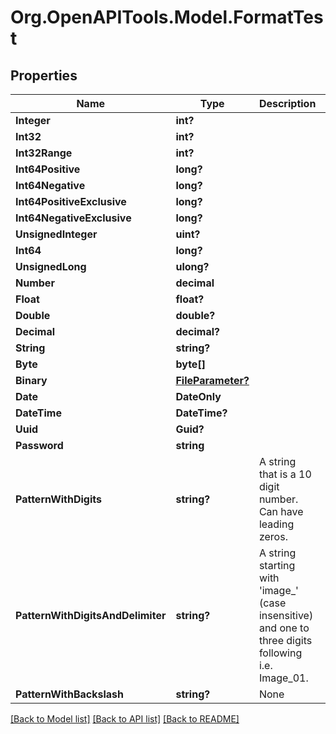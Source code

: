# Org.OpenAPITools.Model.FormatTest

## Properties

Name | Type | Description | Notes
------------ | ------------- | ------------- | -------------
**Integer** | **int?** |  | [optional] 
**Int32** | **int?** |  | [optional] 
**Int32Range** | **int?** |  | [optional] 
**Int64Positive** | **long?** |  | [optional] 
**Int64Negative** | **long?** |  | [optional] 
**Int64PositiveExclusive** | **long?** |  | [optional] 
**Int64NegativeExclusive** | **long?** |  | [optional] 
**UnsignedInteger** | **uint?** |  | [optional] 
**Int64** | **long?** |  | [optional] 
**UnsignedLong** | **ulong?** |  | [optional] 
**Number** | **decimal** |  | 
**Float** | **float?** |  | [optional] 
**Double** | **double?** |  | [optional] 
**Decimal** | **decimal?** |  | [optional] 
**String** | **string?** |  | [optional] 
**Byte** | **byte[]** |  | 
**Binary** | [**FileParameter?**](FileParameter.md) |  | [optional] 
**Date** | **DateOnly** |  | 
**DateTime** | **DateTime?** |  | [optional] 
**Uuid** | **Guid?** |  | [optional] 
**Password** | **string** |  | 
**PatternWithDigits** | **string?** | A string that is a 10 digit number. Can have leading zeros. | [optional] 
**PatternWithDigitsAndDelimiter** | **string?** | A string starting with &#39;image_&#39; (case insensitive) and one to three digits following i.e. Image_01. | [optional] 
**PatternWithBackslash** | **string?** | None | [optional] 

[[Back to Model list]](../README.md#documentation-for-models) [[Back to API list]](../README.md#documentation-for-api-endpoints) [[Back to README]](../README.md)

